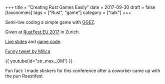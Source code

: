 +++
title = "Creating Rust Games Easily"
date = 2017-09-30
draft = false
[taxonomies]
tags = ["Rust", "game"]
category = ["talk"]
+++

Semi-live coding a simple game with [GGEZ](http://ggez.rs/).

Given at [RustFest EU 2017](http://zurich.rustfest.eu/) in Zurich.

[Live slides](https://lislis.de/talks/rust-games-easily/) and [game code](https://github.com/lislis/beyonce-brawles).

[Funny tweet by Milica](https://twitter.com/bibydigital/status/914157652279726081)

{{ youtube(id="str_mex__0M") }}

Fun fact: I made stickers for this conference after a coworker came up with the pun Roestifest
